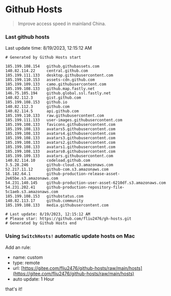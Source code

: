 # Github Hosts

> Improve access speed in mainland China.

### Last github hosts

Last update time: 8/19/2023, 12:15:12 AM

```base
# Generated by Github Hosts start 

185.199.108.154   github.githubassets.com
140.82.114.22     central.github.com
185.199.111.133   desktop.githubusercontent.com
185.199.110.153   assets-cdn.github.com
185.199.109.133   camo.githubusercontent.com
185.199.108.133   github.map.fastly.net
146.75.105.194    github.global.ssl.fastly.net
140.82.112.3      gist.github.com
185.199.108.153   github.io
140.82.112.3      github.com
140.82.114.5      api.github.com
185.199.110.133   raw.githubusercontent.com
185.199.111.133   user-images.githubusercontent.com
185.199.108.133   favicons.githubusercontent.com
185.199.108.133   avatars5.githubusercontent.com
185.199.108.133   avatars4.githubusercontent.com
185.199.108.133   avatars3.githubusercontent.com
185.199.108.133   avatars2.githubusercontent.com
185.199.108.133   avatars1.githubusercontent.com
185.199.108.133   avatars0.githubusercontent.com
185.199.109.133   avatars.githubusercontent.com
140.82.114.10     codeload.github.com
3.5.28.246        github-cloud.s3.amazonaws.com
52.217.11.12      github-com.s3.amazonaws.com
16.182.64.1       github-production-release-asset-2e65be.s3.amazonaws.com
54.231.140.145    github-production-user-asset-6210df.s3.amazonaws.com
54.231.202.41     github-production-repository-file-5c1aeb.s3.amazonaws.com
185.199.108.153   githubstatus.com
140.82.113.17     github.community
185.199.108.133   media.githubusercontent.com

# Last update: 8/19/2023, 12:15:12 AM
# Please star: https://github.com/fliu2476/gh-hosts.git
# Generated by Github Hosts end
```

### Using `SwitchHosts!` automatic update hosts on Mac
Add an rule:
- name: custom
- type: remote
- url: [https://gitee.com/fliu2476/github-hosts/raw/main/hosts](https://gitee.com/fliu2476/github-hosts/raw/main/hosts)
- auto update: 1 Hour

that's it!

